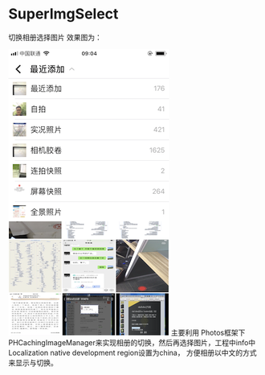 # SuperImgSelect
切换相册选择图片
效果图为：

![image](https://github.com/xc19930909yu/SuperImgSelect/blob/master/IMG_2861.PNG) 
 主要利用 Photos框架下PHCachingImageManager来实现相册的切换，然后再选择图片，工程中info中Localization native development region设置为china，
 方便相册以中文的方式来显示与切换。

